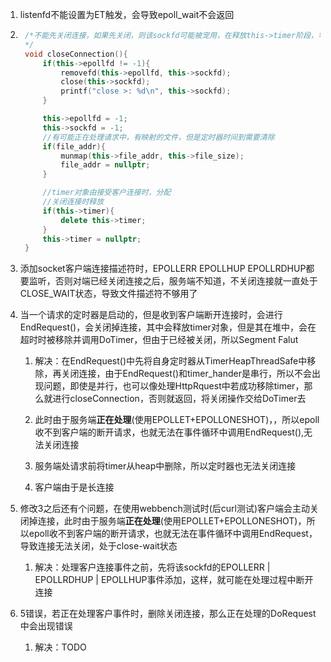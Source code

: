 1. listenfd不能设置为ET触发，会导致epoll_wait不会返回
2. ```C++
    /*不能先关闭连接，如果先关闭，则该sockfd可能被宠用，在释放this->timer阶段，导致当前连接的timer没有释放掉，却被另一个连接的timer进行初始化，此时要么当前this->timer还没构造好，导致delete this->timer出错，或者已经构造好，但是this->timer却被删除了，导致该连接没有定时器了，之后在timerheap中操作该定时器时也会报错
    */
    void closeConnection(){
        if(this->epollfd != -1){
            removefd(this->epollfd, this->sockfd);
            close(this->sockfd);
            printf("close >: %d\n", this->sockfd);
        }

        this->epollfd = -1;
        this->sockfd = -1; 
        //有可能正在处理请求中，有映射的文件，但是定时器时间到需要清除
        if(file_addr){
            munmap(this->file_addr, this->file_size);
            file_addr = nullptr;
        }

        //timer对象由接受客户连接时，分配
        //关闭连接时释放
        if(this->timer){
            delete this->timer;
        }
        this->timer = nullptr;
    }
3. 添加socket客户端连接描述符时，EPOLLERR EPOLLHUP EPOLLRDHUP都要监听，否则对端已经关闭连接之后，服务端不知道，不关闭连接就一直处于CLOSE_WAIT状态，导致文件描述符不够用了
4. 当一个请求的定时器是启动的，但是收到客户端断开连接时，会进行EndRequest()，会关闭掉连接，其中会释放timer对象，但是其在堆中，会在超时时被移除并调用DoTimer，但由于已经被关闭，所以Segment Falut
   1. 解决：在EndRequest()中先将自身定时器从TimerHeapThreadSafe中移除，再关闭连接，由于EndRequest()和timer_hander是串行，所以不会出现问题，即使是并行，也可以像处理HttpRquest中若成功移除timer，那么就进行closeConnection，否则就返回，将关闭操作交给DoTimer去


   2. 此时由于服务端**正在处理**(使用EPOLLET+EPOLLONESHOT)，，所以epoll收不到客户端的断开请求，也就无法在事件循环中调用EndRequest(),无法关闭连接
   3. 服务端处请求前将timer从heap中删除，所以定时器也无法关闭连接
   4. 客户端由于是长连接

5. 修改3之后还有个问题，在使用webbench测试时(后curl测试)客户端会主动关闭掉连接，此时由于服务端**正在处理**(使用EPOLLET+EPOLLONESHOT)，所以epoll收不到客户端的断开请求，也就无法在事件循环中调用EndRequest，导致连接无法关闭，处于close-wait状态
   1. 解决：处理客户连接事件之前，先将该sockfd的EPOLLERR | EPOLLRDHUP | EPOLLHUP事件添加，这样，就可能在处理过程中断开连接
6. 5错误，若正在处理客户事件时，删除关闭连接，那么正在处理的DoRequest中会出现错误
   1. 解决：TODO
